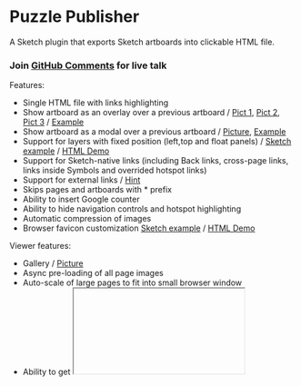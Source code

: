 # Puzzle Publisher

A Sketch plugin that exports Sketch artboards into clickable HTML file. 

### Join [GitHub Comments](https://github.com/MaxBazarov/puzzle-publisher/discussions) for live talk ###

Features:
- Single HTML file with links highlighting
- Show artboard as an overlay over a previous artboard / [Pict 1](https://raw.githubusercontent.com/MaxBazarov/puzzle-publisher/master/examples/FixedLayers/Overlay1.png), [Pict 2](https://raw.githubusercontent.com/MaxBazarov/puzzle-publisher/master/examples/FixedLayers/Overlay2.png), [Pict 3](https://raw.githubusercontent.com/MaxBazarov/puzzle-publisher/master/examples/FixedLayers/Overlay3.png) / [Example](https://github.com/MaxBazarov/puzzle-publisher/tree/master/examples/FixedLayers)
- Show artboard as a modal over a previous artboard  / [Picture](https://github.com/MaxBazarov/puzzle-publisher/raw/master/examples/Pictures/Link-ModalArtboard.png), [Example](https://github.com/MaxBazarov/puzzle-publisher/raw/master/examples/Link-ModalArtboard.sketch)
- Support for layers with fixed position (left,top and float panels) / [Sketch example](https://github.com/MaxBazarov/puzzle-publisher/tree/master/examples/FixedLayers) / [HTML Demo](https://ingrammicro.github.io/puzzle-publisher/FixedLayers)
- Support for Sketch-native links (including Back links, cross-page links, links inside Symbols and overrided hotspot links)
- Support for external links / [Hint](https://github.com/MaxBazarov/puzzle-publisher/blob/master/Hints.md#hint2)
- Skips pages and artboards with * prefix 
- Ability to insert Google counter
- Ability to hide navigation controls and hotspot highlighting
- Automatic compression of images
- Browser favicon customization [Sketch example](https://github.com/MaxBazarov/puzzle-publisher/tree/master/examples/Favicon) / [HTML Demo](https://ingrammicro.github.io/puzzle-publisher/Favicon)

Viewer features:
- Gallery / [Picture](https://github.com/MaxBazarov/puzzle-publisher/raw/master/examples/Pictures/Gallery.png)
- Async pre-loading of all page images
- Auto-scale of large pages to fit into small browser window
- Ability to get <iframe> code to embed you prototypes into external web pages (with special UI) or get lightweight code with just <a href...><img...></a/>
- Page layout viewer (if it was enabled for a page)

Publisher features:
- Increasing of version counter and injecting it into HTML
- Publishing to external site by SFTP
- Publishing to Miro whiteboards
- Announce new version changes in Telegram channel

Run from command line:
- Export HTML from command line / [Hint](https://github.com/MaxBazarov/puzzle-publisher/blob/master/Hints.md#hint4)

[Change Log](https://github.com/MaxBazarov/puzzle-publisher/blob/master/CHANGELOG.md)

Please send your feedback to max@bazarov.ru

## Screenshots
Commands:

<img width="20%" src="https://raw.githubusercontent.com/MaxBazarov/puzzle-publisher/master/examples/Pictures/Menu.png"/><img width="40%" src="https://raw.githubusercontent.com/MaxBazarov/puzzle-publisher/master/examples/Pictures/Export-Dialog.png"/><img width="40%" src="https://github.com/MaxBazarov/puzzle-publisher/blob/master/examples/Pictures/Publish-Dialog.png?raw=true"/>

Settings: 

<img width="40%" src="https://raw.githubusercontent.com/MaxBazarov/puzzle-publisher/master/examples/Pictures/Layer-Dialog.png"/><img width="40%" src="https://raw.githubusercontent.com/MaxBazarov/puzzle-publisher/master/examples/Pictures/Artboard-Dialog1.png"/><img width="40%" src="https://raw.githubusercontent.com/MaxBazarov/puzzle-publisher/master/examples/Pictures/Artboard-Dialog2.png"/><img width="40%" src="https://raw.githubusercontent.com/MaxBazarov/puzzle-publisher/master/examples/Pictures/Document-Dialog.png"/><img width="40%" src="https://raw.githubusercontent.com/MaxBazarov/puzzle-publisher/master/examples/Pictures/Plugin-Dialog.png"/>

## Installation

To install, [download the zip file](https://github.com/MaxBazarov/puzzle-publisher/raw/master/PuzzlePublisher.sketchplugin.zip) and double-click on `PuzzlePublisher.sketchplugin`. The commands will show up under `Plugins > Puzzle Publisher`. 

## Usage

You can use Sketch-native links or add links to external sites. When you're finished adding these you can generate a HTML website of the all document pages by selecting `Export to HTML`. The generated files can then be uploaded to a server so you can show it to your clients. 

### Retina Images
 
By default it will show 2x images for high pixel density screens. To turn this off uncheck `Export retina images` in Settings and re-export the page.

### Special magic string in layer name
- @MainBackground@: a shape layer background color will be used as a default color for browser pages
- @SiteIcon@: an image layer will be rendered as site icon for mockups
- @Redirect@: a link from a marked hostpot will be used to show a page under an overlay ([example](https://github.com/MaxBazarov/puzzle-publisher/tree/master/tests/12.2.0))
- "images/": if a symbol name starts from **images/** string then Element Inspector will not show symbol childs. It can be useful to inform developers about used image name
